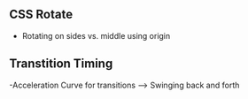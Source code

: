 ## CSS Rotate

- Rotating on sides vs. middle using origin

## Transtition Timing

-Acceleration Curve for transitions --> Swinging back and forth
